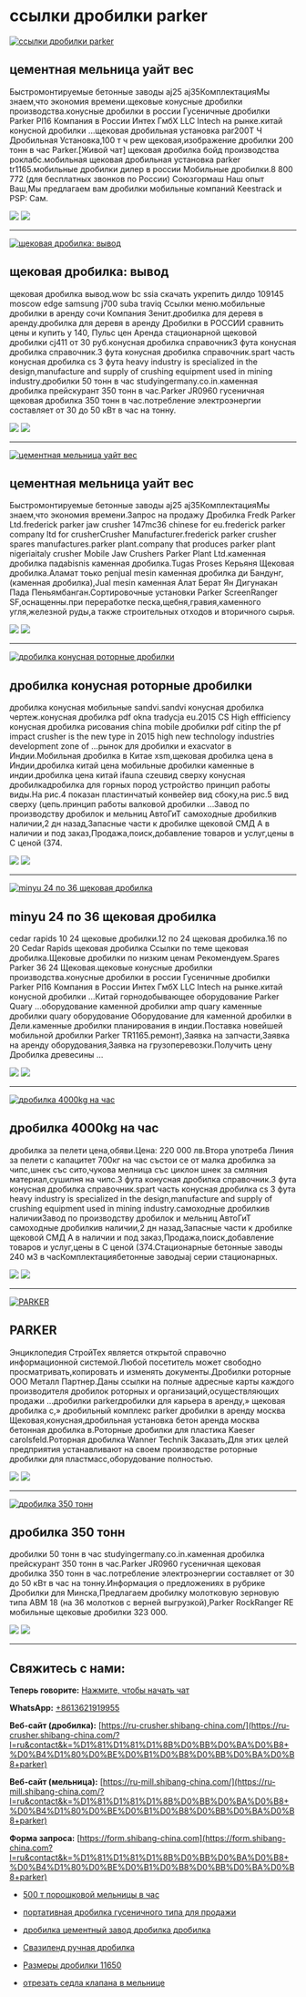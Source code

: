 # ссылки дробилки parker

<a href="https://swt.shibang-china.com/?l=ru&img&k=%D1%81%D1%81%D1%8B%D0%BB%D0%BA%D0%B8+%D0%B4%D1%80%D0%BE%D0%B1%D0%B8%D0%BB%D0%BA%D0%B8+parker" target="_blank">![ссылки дробилки parker](http://static.shibang-china.com/all-800x300/1411.jpg)</a>

## цементная мельница уайт вес
Быстромонтируемые бетонные заводы aj25 aj35КомплектацияМы знаем,что экономия времени.щековые конусные дробилки производства.конусные дробилки в россии Гусеничные дробилки Parker Pl16 Компания в России Интех ГмбХ LLC Intech на рынке.китай конусной дробилки …щековая дробильная установка par200Т Ч Дробильная Установка,100 т ч pew щековая,изображение дробилки 200 тонн в час Parker.[Живой чат] щековая дробилка бойд производства роклабс.мобильная щековая дробильная установка parker tr1165.мобильные дробилки дилер в россии Мобильные дробилки.8 800 772 (для бесплатных звонков по России) Союзгормаш Наш опыт Ваш,Мы предлагаем вам дробилки мобильные компаний Keestrack и PSP: Сам.


<a href="https://whatsapp.shibangsoft.com/WhatsApp.php" target="_blank" title="WhatsApp">![](http://static.shibang-china.com/icon/whatsapp.png)</a> <a href="https://swt.shibang-china.com/?l=ru&icon&k=%D1%81%D1%81%D1%8B%D0%BB%D0%BA%D0%B8+%D0%B4%D1%80%D0%BE%D0%B1%D0%B8%D0%BB%D0%BA%D0%B8+parker" target="_blank">![](http://static.shibang-china.com/icon/chat-ru.png)</a>

---

<a href="https://swt.shibang-china.com/?l=ru&img&k=%D1%81%D1%81%D1%8B%D0%BB%D0%BA%D0%B8+%D0%B4%D1%80%D0%BE%D0%B1%D0%B8%D0%BB%D0%BA%D0%B8+parker" target="_blank">![щековая дробилка: вывод](http://static.shibang-china.com/all-800x300/209.jpg)</a>

## щековая дробилка: вывод
щековая дробилка вывод.wow bc ssia скачать укрепить дилдо 109145 moscow edge samsung j700 suba traviq Ссылки меню.мобильные дробилки в аренду сочи Компания Зенит.дробилка для деревя в аренду.дробилка для деревя в аренду Дробилки в РОССИИ сравнить цены и купить у 140, Пульс цен Аренда стационарной щековой дробилки cj411 от 30 руб.конусная дробилка справочник3 фута конусная дробилка справочник.3 фута конусная дробилка справочник.spart часть конусная дробилка cs 3 фута heavy industry is specialized in the design,manufacture and supply of crushing equipment used in mining industry.дробилки 50 тонн в час studyingermany.co.in.каменная дробилка прейскурант 350 тонн в час.Parker JR0960 гусеничная щековая дробилка 350 тонн в час.потребление электроэнергии составляет от 30 до 50 кВт в час на тонну.


<a href="https://whatsapp.shibangsoft.com/WhatsApp.php" target="_blank" title="WhatsApp">![](http://static.shibang-china.com/icon/whatsapp.png)</a> <a href="https://swt.shibang-china.com/?l=ru&icon&k=%D1%81%D1%81%D1%8B%D0%BB%D0%BA%D0%B8+%D0%B4%D1%80%D0%BE%D0%B1%D0%B8%D0%BB%D0%BA%D0%B8+parker" target="_blank">![](http://static.shibang-china.com/icon/chat-ru.png)</a>

---

<a href="https://swt.shibang-china.com/?l=ru&img&k=%D1%81%D1%81%D1%8B%D0%BB%D0%BA%D0%B8+%D0%B4%D1%80%D0%BE%D0%B1%D0%B8%D0%BB%D0%BA%D0%B8+parker" target="_blank">![цементная мельница уайт вес](http://static.shibang-china.com/all-800x300/1485.jpg)</a>

## цементная мельница уайт вес
Быстромонтируемые бетонные заводы aj25 aj35КомплектацияМы знаем,что экономия времени.Запрос на продажу Дробилка Fredk Parker Ltd.frederick parker jaw crusher 147mc36 chinese for eu.frederick parker company ltd for crusherCrusher Manufacturer.frederick parker crusher spares manufactures.parker plant.company that produces parker plant nigeriaitaly crusher Mobile Jaw Crushers Parker Plant Ltd.каменная дробилка падаbisnis каменная дробилка.Tugas Proses Керьяня Щековая дробилка.Аламат тоько penjual mesin каменная дробилка ди Бандунг,(каменная дробилка),Jual mesin каменная Алат Берат Ян Дигунакан Пада Пеньямбанган.Сортировочные установки Parker ScreenRanger SF,оснащенны.при переработке песка,щебня,гравия,каменного угля,железной руды,а также строительных отходов и вторичного сырья.


<a href="https://whatsapp.shibangsoft.com/WhatsApp.php" target="_blank" title="WhatsApp">![](http://static.shibang-china.com/icon/whatsapp.png)</a> <a href="https://swt.shibang-china.com/?l=ru&icon&k=%D1%81%D1%81%D1%8B%D0%BB%D0%BA%D0%B8+%D0%B4%D1%80%D0%BE%D0%B1%D0%B8%D0%BB%D0%BA%D0%B8+parker" target="_blank">![](http://static.shibang-china.com/icon/chat-ru.png)</a>

---

<a href="https://swt.shibang-china.com/?l=ru&img&k=%D1%81%D1%81%D1%8B%D0%BB%D0%BA%D0%B8+%D0%B4%D1%80%D0%BE%D0%B1%D0%B8%D0%BB%D0%BA%D0%B8+parker" target="_blank">![дробилка конусная роторные дробилки](http://static.shibang-china.com/all-800x300/705.jpg)</a>

## дробилка конусная роторные дробилки
дробилка конусная мобильные sandvi.sandvi конусная дробилка чертеж.конусная дробилка pdf okna tradycja eu.2015 CS High effficiency конусная дробилка рисования china mobile дробилки pdf citinp the pf impact crusher is the new type in 2015 high new technology industries development zone of …рынок для дробилки и exacvator в Индии.Мобильная дробилка в Китае xsm,щековая дробилка цена в Индии,дробилка китай цена мобильные дробилки каменные в индии.дробилка цена китай ifauna czeuвид сверху конусная дробилкадробилка для горных пород устройство принцип работы виды.На рис.4 показан пластинчатый конвейер вид сбоку,на рис.5 вид сверху (цепь.принцип работы валковой дробилки …Завод по производству дробилок и мельниц АвтоГиТ самоходные дробилкив наличии,2 дн назад,Запасные части к дробилке щековой СМД А в наличии и под заказ,Продажа,поиск,добавление товаров и услуг,цены в С ценой (374.


<a href="https://whatsapp.shibangsoft.com/WhatsApp.php" target="_blank" title="WhatsApp">![](http://static.shibang-china.com/icon/whatsapp.png)</a> <a href="https://swt.shibang-china.com/?l=ru&icon&k=%D1%81%D1%81%D1%8B%D0%BB%D0%BA%D0%B8+%D0%B4%D1%80%D0%BE%D0%B1%D0%B8%D0%BB%D0%BA%D0%B8+parker" target="_blank">![](http://static.shibang-china.com/icon/chat-ru.png)</a>

---

<a href="https://swt.shibang-china.com/?l=ru&img&k=%D1%81%D1%81%D1%8B%D0%BB%D0%BA%D0%B8+%D0%B4%D1%80%D0%BE%D0%B1%D0%B8%D0%BB%D0%BA%D0%B8+parker" target="_blank">![minyu 24 по 36 щековая дробилка](http://static.shibang-china.com/all-800x300/699.jpg)</a>

## minyu 24 по 36 щековая дробилка
cedar rapids 10 24 щековые дробилки.12 по 24 щековая дробилка.16 по 20 Cedar Rapids щековая дробилка Ссылки по теме щековая дробилка.Щековые дробилки по низким ценам Рекомендуем.Spares Parker 36 24 Щековая.щековые конусные дробилки производства.конусные дробилки в россии Гусеничные дробилки Parker Pl16 Компания в России Интех ГмбХ LLC Intech на рынке.китай конусной дробилки …Китай горнодобывающее оборудование Parker Quary …оборудование каменной дробилки amp quary каменные дробилки quary оборудование Оборудование для каменной дробилки в Дели.каменные дробилки планирования в индии.Поставка новейшей мобильной дробилки Parker TR1165.ремонт),Заявка на запчасти,Заявка на аренду оборудования,Заявка на грузоперевозки.Получить цену Дробилка древесины …


<a href="https://whatsapp.shibangsoft.com/WhatsApp.php" target="_blank" title="WhatsApp">![](http://static.shibang-china.com/icon/whatsapp.png)</a> <a href="https://swt.shibang-china.com/?l=ru&icon&k=%D1%81%D1%81%D1%8B%D0%BB%D0%BA%D0%B8+%D0%B4%D1%80%D0%BE%D0%B1%D0%B8%D0%BB%D0%BA%D0%B8+parker" target="_blank">![](http://static.shibang-china.com/icon/chat-ru.png)</a>

---

<a href="https://swt.shibang-china.com/?l=ru&img&k=%D1%81%D1%81%D1%8B%D0%BB%D0%BA%D0%B8+%D0%B4%D1%80%D0%BE%D0%B1%D0%B8%D0%BB%D0%BA%D0%B8+parker" target="_blank">![дробилка 4000kg на час](http://static.shibang-china.com/all-800x300/1009.jpg)</a>

## дробилка 4000kg на час
дробилка за пелети цена,обяви.Цена: 220 000 лв.Втора употреба Линия за пелети с капацитет 700кг на час състои се от малка дробилка за чипс,шнек със сито,чукова мелница със циклон шнек за смляния материал,сушилня на чипс.3 фута конусная дробилка справочник.3 фута конусная дробилка справочник.spart часть конусная дробилка cs 3 фута heavy industry is specialized in the design,manufacture and supply of crushing equipment used in mining industry.самоходные дробилкив наличииЗавод по производству дробилок и мельниц АвтоГиТ самоходные дробилкив наличии,2 дн назад,Запасные части к дробилке щековой СМД А в наличии и под заказ,Продажа,поиск,добавление товаров и услуг,цены в С ценой (374.Стационарные бетонные заводы 240 м3 в часКомплектациябетонные заводыaj серии стационарных.


<a href="https://whatsapp.shibangsoft.com/WhatsApp.php" target="_blank" title="WhatsApp">![](http://static.shibang-china.com/icon/whatsapp.png)</a> <a href="https://swt.shibang-china.com/?l=ru&icon&k=%D1%81%D1%81%D1%8B%D0%BB%D0%BA%D0%B8+%D0%B4%D1%80%D0%BE%D0%B1%D0%B8%D0%BB%D0%BA%D0%B8+parker" target="_blank">![](http://static.shibang-china.com/icon/chat-ru.png)</a>

---

<a href="https://swt.shibang-china.com/?l=ru&img&k=%D1%81%D1%81%D1%8B%D0%BB%D0%BA%D0%B8+%D0%B4%D1%80%D0%BE%D0%B1%D0%B8%D0%BB%D0%BA%D0%B8+parker" target="_blank">![PARKER](http://static.shibang-china.com/all-800x300/1021.jpg)</a>

## PARKER
Энциклопедия СтройТех является открытой справочно информационной системой.Любой посетитель может свободно просматривать,копировать и изменять документы.Дробилки роторные ООО Металл Партнер.Даны ссылки на полные адресные карты каждого производителя дробилок роторных и организаций,осуществляющих продажи …дробилки parkerдробилки для карьера в аренду,&#187; щековая дробилка с,&#187; дробильный комплекс parker дробилки в аренду москва Щековая,конусная,дробильная установка бетон аренда москва бетонная дробилка в.Роторные дробилки для пластика Kaeser carolsfeld.Роторная дробилка Wanner Technik Заказать,Для этих целей предприятия устанавливают на своем производстве роторные дробилки для пластмасс,оборудование полностью.


<a href="https://whatsapp.shibangsoft.com/WhatsApp.php" target="_blank" title="WhatsApp">![](http://static.shibang-china.com/icon/whatsapp.png)</a> <a href="https://swt.shibang-china.com/?l=ru&icon&k=%D1%81%D1%81%D1%8B%D0%BB%D0%BA%D0%B8+%D0%B4%D1%80%D0%BE%D0%B1%D0%B8%D0%BB%D0%BA%D0%B8+parker" target="_blank">![](http://static.shibang-china.com/icon/chat-ru.png)</a>

---

<a href="https://swt.shibang-china.com/?l=ru&img&k=%D1%81%D1%81%D1%8B%D0%BB%D0%BA%D0%B8+%D0%B4%D1%80%D0%BE%D0%B1%D0%B8%D0%BB%D0%BA%D0%B8+parker" target="_blank">![дробилка 350 тонн](http://static.shibang-china.com/all-800x300/119.jpg)</a>

## дробилка 350 тонн
дробилки 50 тонн в час studyingermany.co.in.каменная дробилка прейскурант 350 тонн в час.Parker JR0960 гусеничная щековая дробилка 350 тонн в час.потребление электроэнергии составляет от 30 до 50 кВт в час на тонну.Информация о предложениях в рубрике Дробилки для Минска,Предлагаем дробилку молотковую зерновую типа АВМ 18 (на 36 молотков с верней выгрузкой),Parker RockRanger RE мобильные щековые дробилки 323 000.

<a href="https://whatsapp.shibangsoft.com/WhatsApp.php" target="_blank" title="WhatsApp">![](http://static.shibang-china.com/icon/whatsapp.png)</a> <a href="https://swt.shibang-china.com/?l=ru&icon&k=%D1%81%D1%81%D1%8B%D0%BB%D0%BA%D0%B8+%D0%B4%D1%80%D0%BE%D0%B1%D0%B8%D0%BB%D0%BA%D0%B8+parker" target="_blank">![](http://static.shibang-china.com/icon/chat-ru.png)</a>

---
## Свяжитесь с нами:

**Теперь говорите:** [Нажмите, чтобы начать чат](https://swt.shibang-china.com?l=ru&contact&k=%D1%81%D1%81%D1%8B%D0%BB%D0%BA%D0%B8+%D0%B4%D1%80%D0%BE%D0%B1%D0%B8%D0%BB%D0%BA%D0%B8+parker)

**WhatsApp:**  [+8613621919955](https://whatsapp.shibangsoft.com/WhatsApp.php)

**Веб-сайт (дробилка):** [https://ru-crusher.shibang-china.com/](https://ru-crusher.shibang-china.com/?l=ru&contact&k=%D1%81%D1%81%D1%8B%D0%BB%D0%BA%D0%B8+%D0%B4%D1%80%D0%BE%D0%B1%D0%B8%D0%BB%D0%BA%D0%B8+parker)

**Веб-сайт (мельница):** [https://ru-mill.shibang-china.com/](https://ru-mill.shibang-china.com/?l=ru&contact&k=%D1%81%D1%81%D1%8B%D0%BB%D0%BA%D0%B8+%D0%B4%D1%80%D0%BE%D0%B1%D0%B8%D0%BB%D0%BA%D0%B8+parker)

**Форма запроса:** [https://form.shibang-china.com](https://form.shibang-china.com?l=ru&contact&k=%D1%81%D1%81%D1%8B%D0%BB%D0%BA%D0%B8+%D0%B4%D1%80%D0%BE%D0%B1%D0%B8%D0%BB%D0%BA%D0%B8+parker)

* [500 т порошковой мельницы в час](../122/500%20%D1%82%20%D0%BF%D0%BE%D1%80%D0%BE%D1%88%D0%BA%D0%BE%D0%B2%D0%BE%D0%B9%20%D0%BC%D0%B5%D0%BB%D1%8C%D0%BD%D0%B8%D1%86%D1%8B%20%D0%B2%20%D1%87%D0%B0%D1%81.md)

* [портативная дробилка гусеничного типа для продажи](../125/%D0%BF%D0%BE%D1%80%D1%82%D0%B0%D1%82%D0%B8%D0%B2%D0%BD%D0%B0%D1%8F%20%D0%B4%D1%80%D0%BE%D0%B1%D0%B8%D0%BB%D0%BA%D0%B0%20%D0%B3%D1%83%D1%81%D0%B5%D0%BD%D0%B8%D1%87%D0%BD%D0%BE%D0%B3%D0%BE%20%D1%82%D0%B8%D0%BF%D0%B0%20%D0%B4%D0%BB%D1%8F%20%D0%BF%D1%80%D0%BE%D0%B4%D0%B0%D0%B6%D0%B8.md)

* [дробилка цементный завод дробилка дробилка](../123/%D0%B4%D1%80%D0%BE%D0%B1%D0%B8%D0%BB%D0%BA%D0%B0%20%D1%86%D0%B5%D0%BC%D0%B5%D0%BD%D1%82%D0%BD%D1%8B%D0%B9%20%D0%B7%D0%B0%D0%B2%D0%BE%D0%B4%20%D0%B4%D1%80%D0%BE%D0%B1%D0%B8%D0%BB%D0%BA%D0%B0%20%D0%B4%D1%80%D0%BE%D0%B1%D0%B8%D0%BB%D0%BA%D0%B0.md)

* [Свазиленд ручная дробилка](../125/%D0%A1%D0%B2%D0%B0%D0%B7%D0%B8%D0%BB%D0%B5%D0%BD%D0%B4%20%D1%80%D1%83%D1%87%D0%BD%D0%B0%D1%8F%20%D0%B4%D1%80%D0%BE%D0%B1%D0%B8%D0%BB%D0%BA%D0%B0.md)

* [Размеры дробилки 11650](../121/%D0%A0%D0%B0%D0%B7%D0%BC%D0%B5%D1%80%D1%8B%20%D0%B4%D1%80%D0%BE%D0%B1%D0%B8%D0%BB%D0%BA%D0%B8%2011650.md)

* [отрезать седла клапана в мельнице](../123/%D0%BE%D1%82%D1%80%D0%B5%D0%B7%D0%B0%D1%82%D1%8C%20%D1%81%D0%B5%D0%B4%D0%BB%D0%B0%20%D0%BA%D0%BB%D0%B0%D0%BF%D0%B0%D0%BD%D0%B0%20%D0%B2%20%D0%BC%D0%B5%D0%BB%D1%8C%D0%BD%D0%B8%D1%86%D0%B5.md)